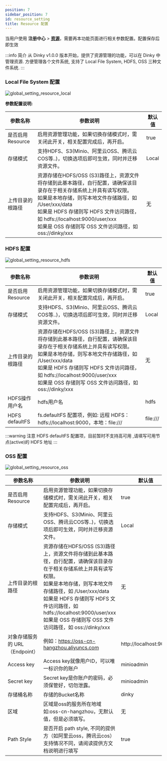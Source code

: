 ```yaml
---
position: 7
sidebar_position: 7
id: resource_setting
title: Resource 配置
---
```



当用户使用 **注册中心** > **[资源](../../register_center/resource)**，需要再本功能页面进行相关参数配置。配置保存后即生效

:::info 简介
从 Dinky v1.0.0 版本开始，提供了资源管理的功能，可以在 Dinky 中管理资源. 方便管理各个文件系统, 支持了 Local File System,
HDFS, OSS 三种文件系统.
:::

### Local File System 配置

![global_setting_resource_local](http://pic.dinky.org.cn/dinky/docs/test/global_setting_resource_local.png)

**参数配置说明:**

| 参数名称         | 参数说明                                                                                                                                                                                                                   | 默认值   |
|--------------|------------------------------------------------------------------------------------------------------------------------------------------------------------------------------------------------------------------------|-------|
| 是否启用Resource | 启用资源管理功能，如果切换存储模式时，需关闭此开关，相关配置完成后，再开启。                                                                                                                                                                                 | true  |
| 存储模式         | 支持HDFS、S3(Minio、阿里云OSS、腾讯云COS等..)，切换选项后即可生效，同时并迁移资源文件。                                                                                                                                                                 | Local |
| 上传目录的根路径     | 资源存储在HDFS/OSS (S3)路径上，资源文件将存储到此基本路径，自行配置，请确保该目录存在于相关存储系统上并具有读写权限。<br/>如果是本地存储，则写本地文件存储路径，如 /User/xxx/data<br/>如果是 HDFS 存储则写 HDFS 文件访问路径，如 hdfs://localhost:9000/user/xxx<br/>如果是 OSS 存储则写 OSS 文件访问路径，如 oss://dinky/xxx | 无     |




### HDFS 配置

![global_setting_resource_hdfs](http://pic.dinky.org.cn/dinky/docs/test/global_setting_resource_hdfs.png)

| 参数名称           | 参数说明                                                                                                                                                                                                                   | 默认值      |
|----------------|------------------------------------------------------------------------------------------------------------------------------------------------------------------------------------------------------------------------|----------|
| 是否启用Resource   | 启用资源管理功能，如果切换存储模式时，需关闭此开关，相关配置完成后，再开启。                                                                                                                                                                                 | true     |
| 存储模式           | 支持HDFS、S3(Minio、阿里云OSS、腾讯云COS等..)，切换选项后即可生效，同时并迁移资源文件。                                                                                                                                                                 | Local    |
| 上传目录的根路径       | 资源存储在HDFS/OSS (S3)路径上，资源文件将存储到此基本路径，自行配置，请确保该目录存在于相关存储系统上并具有读写权限。<br/>如果是本地存储，则写本地文件存储路径，如 /User/xxx/data<br/>如果是 HDFS 存储则写 HDFS 文件访问路径，如 hdfs://localhost:9000/user/xxx<br/>如果是 OSS 存储则写 OSS 文件访问路径，如 oss://dinky/xxx | 无        |
| HDFS操作用户名      | hdfs用户名                                                                                                                                                                                                                | hdfs     |
| HDFS defaultFS | fs.defaultFS 配置项，例如: 远程 HDFS：hdfs://localhost:9000，本地：file:///                                                                                                                                                         | file:/// |

:::warning 注意
HDFS defaultFS 配置项，目前暂时不支持高可用 ,请填写可用节点(active)的 HDFS 地址
:::

### OSS 配置

![global_setting_resource_oss](http://pic.dinky.org.cn/dinky/docs/test/global_setting_resource_oss.png)

| 参数名称                  | 参数说明                                                                                                                                                                                                                   | 默认值                   |
|-----------------------|------------------------------------------------------------------------------------------------------------------------------------------------------------------------------------------------------------------------|-----------------------|
| 是否启用Resource          | 启用资源管理功能，如果切换存储模式时，需关闭此开关，相关配置完成后，再开启。                                                                                                                                                                                 | true                  |
| 存储模式                  | 支持HDFS、S3(Minio、阿里云OSS、腾讯云COS等..)，切换选项后即可生效，同时并迁移资源文件。                                                                                                                                                                 | Local                 |
| 上传目录的根路径              | 资源存储在HDFS/OSS (S3)路径上，资源文件将存储到此基本路径，自行配置，请确保该目录存在于相关存储系统上并具有读写权限。<br/>如果是本地存储，则写本地文件存储路径，如 /User/xxx/data<br/>如果是 HDFS 存储则写 HDFS 文件访问路径，如 hdfs://localhost:9000/user/xxx<br/>如果是 OSS 存储则写 OSS 文件访问路径，如 oss://dinky/xxx | 无                     |
| 对象存储服务的 URL（Endpoint） | 例如：https://oss-cn-hangzhou.aliyuncs.com                                                                                                                                                                                | http://localhost:9000 |
| Access key            | Access key就像用户ID，可以唯一标识你的账户                                                                                                                                                                                            | minioadmin            |
| Secret key            | Secret key是你账户的密码，必须保管好，切勿泄露。                                                                                                                                                                                          | minioadmin            |
| 存储桶名称                 | 存储的Bucket名称                                                                                                                                                                                                            | dinky                 |
| 区域                    | 区域是oss的服务所在地域 如:oss-cn-hangzhou，无默认值，但是必须填写。                                                                                                                                                                           | 无                     |
| Path Style            | 是否开启 path style, 不同的提供方（如阿里云oss，腾讯云cos）支持情况不同，请阅读提供方文档说明进行填写                                                                                                                                                           | true                  |


